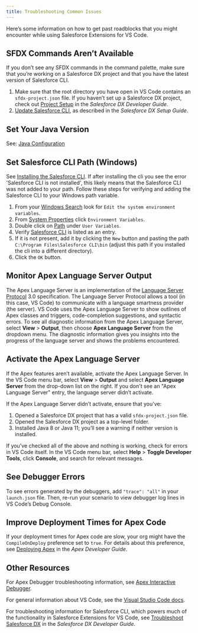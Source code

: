 ```yaml
---
title: Troubleshooting Common Issues
---
```


Here’s some information on how to get past roadblocks that you might encounter while using Salesforce Extensions for VS Code.

## SFDX Commands Aren’t Available

If you don’t see any SFDX commands in the command palette, make sure that you’re working on a Salesforce DX project and that you have the latest version of Salesforce CLI.

1. Make sure that the root directory you have open in VS Code contains an `sfdx-project.json` file. If you haven’t set up a Salesforce DX project, check out [Project Setup](https://developer.salesforce.com/docs/atlas.en-us.sfdx_dev.meta/sfdx_dev/sfdx_dev_workspace_setup.htm) in the _Salesforce DX Developer Guide_.
2. [Update Salesforce CLI](https://developer.salesforce.com/docs/atlas.en-us.sfdx_setup.meta/sfdx_setup/sfdx_setup_update_cli.htm), as described in the _Salesforce DX Setup Guide_.

## Set Your Java Version

See: [Java Configuration](getting-started/java-setup)

## Set Salesforce CLI Path (Windows)

See [Installing the Salesforce CLI](https://developer.salesforce.com/tools/sfdxcli). If after installing the cli you see the error 'Salesforce CLI is not installed', this likely means that the Salesforce CLI was not added to your path. Follow these steps for verifying and adding the Salesforce CLI to your Windows path variable.

1. From your [Windows Search](../images/troubleshooting_set_cli_path.1.png) look for `Edit the system environment variables`.
1. From [System Properties](../images/troubleshooting_set_cli_path.2.png) click `Environment Variables`.
1. Double click on [Path](../images/troubleshooting_set_cli_path.3.png) under `User Variables`.
1. Verify [Salesforce CLI](<(../images/troubleshooting_set_cli_path.4.png)>) is listed as an entry.
1. If it is not present, add it by clicking the `New` button and pasting the path `C:\Program Files\Salesforce CLI\bin` (adjust this path if you installed the cli into a different directory).
1. Click the `OK` button.

## Monitor Apex Language Server Output

The Apex Language Server is an implementation of the [Language Server Protocol](https://github.com/Microsoft/language-server-protocol) 3.0 specification. The Language Server Protocol allows a tool (in this case, VS Code) to communicate with a language smartness provider (the server). VS Code uses the Apex Language Server to show outlines of Apex classes and triggers, code-completion suggestions, and syntactic errors. To see all diagnostic information from the Apex Language Server, select **View** > **Output**, then choose **Apex Language Server** from the dropdown menu. The diagnostic information gives you insights into the progress of the language server and shows the problems encountered.

## Activate the Apex Language Server

If the Apex features aren’t available, activate the Apex Language Server. In the VS Code menu bar, select **View** > **Output** and select **Apex Language Server** from the drop-down list on the right. If you don't see an "Apex Language Server" entry, the language server didn’t activate.

If the Apex Language Server didn’t activate, ensure that you've:

1. Opened a Salesforce DX project that has a valid `sfdx-project.json` file.
1. Opened the Salesforce DX project as a top-level folder.
1. Installed Java 8 or Java 11; you’ll see a warning if neither version is installed.

If you’ve checked all of the above and nothing is working, check for errors in VS Code itself. In the VS Code menu bar, select **Help** > **Toggle Developer Tools**, click **Console**, and search for relevant messages.

## See Debugger Errors

To see errors generated by the debuggers, add `"trace": "all"` in your `launch.json` file. Then, re-run your scenario to view debugger log lines in VS Code’s Debug Console.

## Improve Deployment Times for Apex Code

If your deployment times for Apex code are slow, your org might have the `CompileOnDeploy` preference set to `true`. For details about this preference, see [Deploying Apex](https://developer.salesforce.com/docs/atlas.en-us.apexcode.meta/apexcode/apex_deploying.htm) in the _Apex Developer Guide_.

## Other Resources

For Apex Debugger troubleshooting information, see [Apex Interactive Debugger](../apex/interactive-debugger).

For general information about VS Code, see the [Visual Studio Code docs](https://code.visualstudio.com/docs).

For troubleshooting information for Salesforce CLI, which powers much of the functionality in Salesforce Extensions for VS Code, see [Troubleshoot Salesforce DX](https://developer.salesforce.com/docs/atlas.en-us.sfdx_dev.meta/sfdx_dev/sfdx_dev_troubleshoot.htm) in the _Salesforce DX Developer Guide_.
